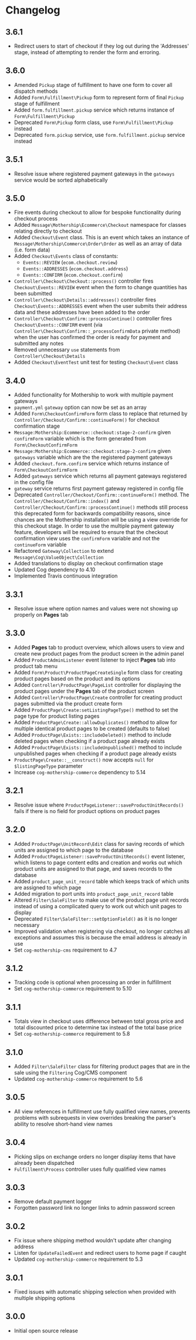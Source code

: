 # Changelog

## 3.6.1

- Redirect users to start of checkout if they log out during the 'Addresses' stage, instead of attempting to render the form and erroring.

## 3.6.0

- Amended `Pickup` stage of fulfillment to have one form to cover all dispatch methods
- Added `Form\Fulfillment\Pickup` form to represent form of final `Pickup` stage of fulfillment
- Added `form.fulfillment.pickup` service which returns instance of `Form\Fulfillment\Pickup`
- Deprecated `Form\Pickup` form class, use `Form\Fulfillment\Pickup` instead
- Deprecated `form.pickup` service, use `form.fulfillment.pickup` service instead

## 3.5.1

- Resolve issue where registered payment gateways in the `gateways` service would be sorted alphabetically

## 3.5.0

- Fire events during checkout to allow for bespoke functionality during checkout process
- Added `Message\Mothership\Ecommerce\Checkout` namespace for classes relating directly to checkout
- Added `Checkout\Event` class. This is an event which takes an instance of `Message\Mothership\Commerce\Order\Order` as well as an array of data (i.e. form data)
- Added `Checkout\Events` class of constants:
    - `Events::REVIEW` (`ecom.checkout.review`)
    - `Events::ADDRESSES` (`ecom.checkout.address`)
    - `Events::CONFIRM` (`ecom.checkout.confirm`)
- `Controller\Checkout\Checkout::process()` controller fires `Checkout\Events::REVIEW` event when the form to change quantities has been submitted
- `Controller\Checkout\Details::addresses()` controller fires `Checkout\Events::ADDRESSES` event when the user submits their address data and these addresses have been added to the order
- `Controller\Checkout\Confirm::processContinue()` controller fires `Checkout\Events::CONFIRM` event (via `Controller\Checkout\Confirm::_processConfirmData` private method) when the user has confirmed the order is ready for payment and submitted any notes
- Removed unnecessary `use` statements from `Controller\Checkout\Details`
- Added `Checkout\EventTest` unit test for testing `Checkout\Event` class

## 3.4.0

- Added functionality for Mothership to work with multiple payment gateways
- `payment.yml` `gateway` option can now be set as an array
- Added `Form\CheckoutConfirmForm` form class to replace that returned by `Controller/Checkout/Confirm::continueForm()` for checkout confirmation stage
- `Message:Mothership:Ecommerce::checkout:stage-2-confirm` given `confirmForm` variable which is the form generated from `Form\CheckoutConfirmForm`
- `Message:Mothership:Ecommerce::checkout:stage-2-confirm` given `gateways` variable which are the the registered payment gateways
- Added `checkout.form.confirm` service which returns instance of `Form\CheckoutConfirmForm`
- Added `gateways` service which returns all payment gateways registered in the config file
- `gateway` service returns first payment gateway registered in config file
- Deprecated `Controller/Checkout/Confirm::continueForm()` method. The `Controller/Checkout/Confirm::index()` and `Controller/Checkout/Confirm::processContinue()` methods still process this deprecated form for backwards compatibility reasons, since chances are the Mothership installation will be using a view override for this checkout stage. In order to use the multiple payment gateway feature, developers will be required to ensure that the checkout confirmation view uses the `confirmForm` variable and not the `continueForm` variable
- Refactored `Gateway\Collection` to extend `Message\Cog\ValueObject\Collection`
- Added translations to display on checkout confirmation stage
- Updated Cog dependency to 4.10
- Implemented Travis continuous integration

## 3.3.1

- Resolve issue where option names and values were not showing up properly on **Pages** tab

## 3.3.0

- Added **Pages** tab to product overview, which allows users to view and create new product pages from the product screen in the admin panel
- Added `ProductAdminListener` event listener to inject **Pages** tab into product tab menu
- Added `Form\Product\ProductPageCreateSingle` form class for creating product pages based on the product and its options
- Added `Controller\ProductPage\PageList` controller for displaying the product pages under the **Pages** tab of the product screen
- Added `Controller\ProductPage\Create` controller for creating product pages submitted via the product create form
- Added `ProductPage\Create:setListingPageType()` method to set the page type for product listing pages
- Added `ProductPage\Create::allowDuplicates()` method to allow for multiple identical product pages to be created (defaults to false)
- Added `ProductPage\Exists::includeDeleted()` method to include deleted pages when checking if a product page already exists
- Added `ProductPage\Exists::includeUnpublished()` method to include unpublished pages when checking if a product page already exists
- `ProductPage\Create::__construct()` now accepts `null` for `$listingPageType` parameter
- Increase `cog-mothership-commerce` dependency to 5.14

## 3.2.1

- Resolve issue where `ProductPageListener::saveProductUnitRecords()` fails if there is no field for product options on product pages

## 3.2.0

- Added `ProductPage\UnitRecord\Edit` class for saving records of which units are assigned to which page to the database
- Added `ProductPageListener::saveProductUnitRecords()` event listener, which listens to page content edits and creation and works out which product units are assigned to that page, and saves records to the database
- Added `product_page_unit_record` table which keeps track of which units are assigned to which page
- Added migration to port units into `product_page_unit_record` table
- Altered `Filter\SaleFilter` to make use of the product page unit records instead of using a complicated query to work out which unit pages to display
- Deprecated `Filter\SaleFilter::setOptionField()` as it is no longer necessary
- Improved validation when registering via checkout, no longer catches all exceptions and assumes this is because the email address is already in use
- Set `cog-mothership-cms` requirement to 4.7

## 3.1.2

- Tracking code is optional when processing an order in fulfillment
- Set `cog-mothership-commerce` requirement to 5.10

## 3.1.1

- Totals view in checkout uses difference between total gross price and total discounted price to determine tax instead of the total base price
- Set `cog-mothership-commerce` requirement to 5.8

## 3.1.0

- Added `Filter\SaleFilter` class for filtering product pages that are in the sale using the `Filtering` Cog/CMS component
- Updated `cog-mothership-commerce` requirement to 5.6

## 3.0.5

- All view references in fulfillment use fully qualified view names, prevents problems with subrequests in view overrides breaking the parser's ability to resolve short-hand view names

## 3.0.4

- Picking slips on exchange orders no longer display items that have already been dispatched
- `Fulfillment\Process` controller uses fully qualified view names

## 3.0.3

- Remove default payment logger
- Forgotten password link no longer links to admin password screen

## 3.0.2

- Fix issue where shipping method wouldn't update after changing address
- Listen for `UpdateFailedEvent` and redirect users to home page if caught
- Updated `cog-mothership-commerce` requirement to 5.3

## 3.0.1

- Fixed issues with automatic shipping selection when provided with multiple shipping options

## 3.0.0

- Initial open source release